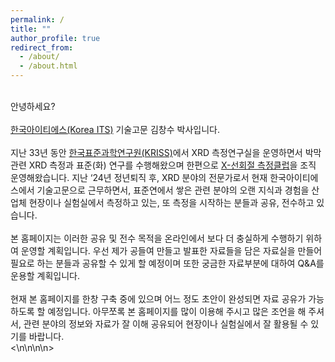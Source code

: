 ```yaml
---
permalink: /
title: ""
author_profile: true
redirect_from: 
  - /about/
  - /about.html
---
```

<br>안녕하세요?<br>
<br><a href="http://koreaits.com/">한국아이티에스(Korea ITS)</a> 기술고문 김창수 박사입니다.<br>
<br>지난 33년 동안 <a href="https://www.kriss.re.kr/">한국표준과학연구원(KRISS)</a>에서 XRD 측정연구실을 운영하면서 박막 관련 XRD 측정과 표준(화) 연구를 수행해왔으며 한편으로 <a href="https://www.metclub.re.kr/diffraction.do">X-선회절 측정클럽</a>을 조직 운영해왔습니다. 지난 ‘24년 정년퇴직 후, XRD 분야의 전문가로서 현재 한국아이티에스에서 기술고문으로 근무하면서, 표준연에서 쌓은 관련 분야의 오랜 지식과 경험을 산업체 현장이나 실험실에서 측정하고 있는, 또 측정을 시작하는 분들과 공유, 전수하고 있습니다.<br>
<br>본 홈페이지는 이러한 공유 및 전수 목적을 온라인에서 보다 더 충실하게 수행하기 위하여 운영할 계획입니다. 우선 제가 공들여 만들고 발표한 자료들을 담은 자료실을 만들어 필요로 하는 분들과 공유할 수 있게 할 예정이며 또한 궁금한 자료부분에 대하여 Q&A를 운용할 계획입니다.<br>
<br>현재 본 홈페이지를 한창 구축 중에 있으며 어느 정도 초안이 완성되면 자료 공유가 가능하도록 할 예정입니다. 아무쪼록 본 홈페이지를 많이 이용해 주시고 많은 조언을 해 주셔서, 관련 분야의 정보와 자료가 잘 이해 공유되어 현장이나 실험실에서 잘 활용될 수 있기를 바랍니다.<br>
<\n\n\n\n>

<link rel="shortcut icon" type="image/x-icon" href="kriss_logo.jpg" />


<!-- 자격사항 및 전문기술
======


For more info
------
Email please! -->
